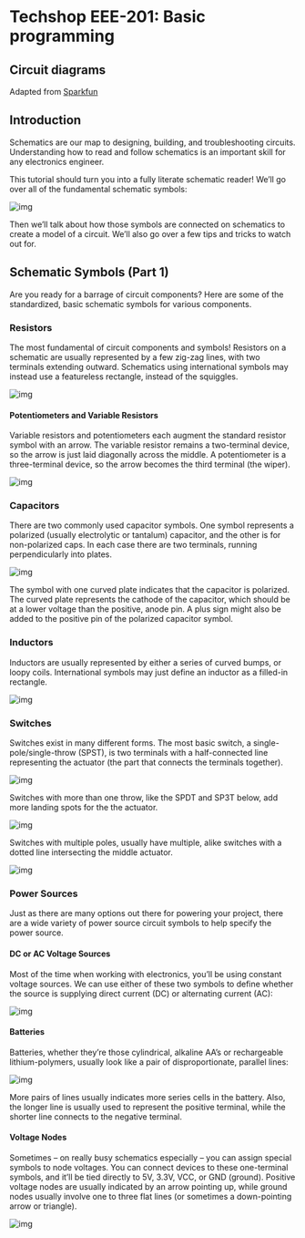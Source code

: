# Techshop EEE-201: Basic programming

## Circuit diagrams

Adapted from [Sparkfun](https://learn.sparkfun.com/tutorials/how-to-read-a-schematic/schematic-symbols-part-1)


## Introduction

Schematics are our map to designing, building, and troubleshooting circuits. Understanding how to read and follow schematics is an important skill for any electronics engineer.

This tutorial should turn you into a fully literate schematic reader! We’ll go over all of the fundamental schematic symbols:

![img](https://cdn.sparkfun.com/assets/6/8/6/d/1/51cdc767ce395f7558000002.png)

Then we’ll talk about how those symbols are connected on schematics to create a model of a circuit. We’ll also go over a few tips and tricks to watch out for.


## Schematic Symbols (Part 1)
Are you ready for a barrage of circuit components? Here are some of the standardized, basic schematic symbols for various components.

### Resistors

The most fundamental of circuit components and symbols! Resistors on a schematic are usually represented by a few zig-zag lines, with two terminals extending outward. Schematics using international symbols may instead use a featureless rectangle, instead of the squiggles.

![img](https://cdn.sparkfun.com/assets/2/2/6/9/c/51cc9e55ce395f576d000000.png)

#### Potentiometers and Variable Resistors

Variable resistors and potentiometers each augment the standard resistor symbol with an arrow. The variable resistor remains a two-terminal device, so the arrow is just laid diagonally across the middle. A potentiometer is a three-terminal device, so the arrow becomes the third terminal (the wiper).

![img](https://cdn.sparkfun.com/assets/4/5/c/a/0/51cc9e55ce395fad69000001.png)

### Capacitors

There are two commonly used capacitor symbols. One symbol represents a polarized (usually electrolytic or tantalum) capacitor, and the other is for non-polarized caps. In each case there are two terminals, running perpendicularly into plates.

![img](https://cdn.sparkfun.com/assets/9/c/9/c/5/51cc9e55ce395fcd6c000000.png)

The symbol with one curved plate indicates that the capacitor is polarized. The curved plate represents the cathode of the capacitor, which should be at a lower voltage than the positive, anode pin. A plus sign might also be added to the positive pin of the polarized capacitor symbol.

### Inductors

Inductors are usually represented by either a series of curved bumps, or loopy coils. International symbols may just define an inductor as a filled-in rectangle.

![img](https://cdn.sparkfun.com/assets/3/f/a/4/0/51cca0f8ce395fa06c000001.png)

### Switches

Switches exist in many different forms. The most basic switch, a single-pole/single-throw (SPST), is two terminals with a half-connected line representing the actuator (the part that connects the terminals together).

![img](https://cdn.sparkfun.com/assets/3/5/4/2/a/51cc9e55ce395fa969000002.png)

Switches with more than one throw, like the SPDT and SP3T below, add more landing spots for the the actuator.

![img](https://cdn.sparkfun.com/assets/f/a/b/3/3/51cc9e55ce395f7a6c000001.png)

Switches with multiple poles, usually have multiple, alike switches with a dotted line intersecting the middle actuator.

![img](https://cdn.sparkfun.com/assets/0/a/4/0/7/51cc9e55ce395fb072000000.png)

### Power Sources

Just as there are many options out there for powering your project, there are a wide variety of power source circuit symbols to help specify the power source.

#### DC or AC Voltage Sources

Most of the time when working with electronics, you’ll be using constant voltage sources. We can use either of these two symbols to define whether the source is supplying direct current (DC) or alternating current (AC):

![img](https://cdn.sparkfun.com/assets/4/7/b/0/3/51cc9e55ce395f8f6d000001.png)

#### Batteries

Batteries, whether they’re those cylindrical, alkaline AA’s or rechargeable lithium-polymers, usually look like a pair of disproportionate, parallel lines:

![img](https://cdn.sparkfun.com/assets/b/a/5/0/8/51cc9e54ce395ff06d000001.png)

More pairs of lines usually indicates more series cells in the battery. Also, the longer line is usually used to represent the positive terminal, while the shorter line connects to the negative terminal.

#### Voltage Nodes

Sometimes – on really busy schematics especially – you can assign special symbols to node voltages. You can connect devices to these one-terminal symbols, and it’ll be tied directly to 5V, 3.3V, VCC, or GND (ground). Positive voltage nodes are usually indicated by an arrow pointing up, while ground nodes usually involve one to three flat lines (or sometimes a down-pointing arrow or triangle).

![img](https://cdn.sparkfun.com/assets/f/7/5/4/2/51cc9e55ce395fcc74000000.png)
